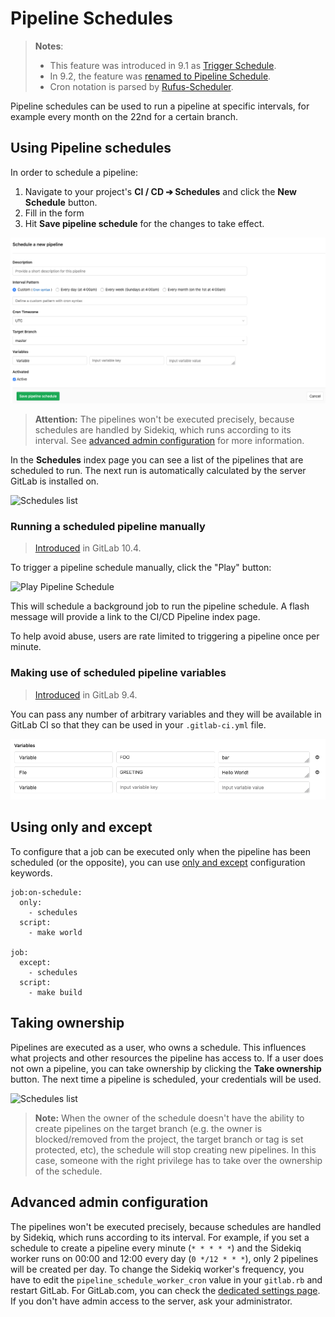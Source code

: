 # Pipeline Schedules

> **Notes**:
> - This feature was introduced in 9.1 as [Trigger Schedule][ce-10533].
> - In 9.2, the feature was [renamed to Pipeline Schedule][ce-10853].
> - Cron notation is parsed by [Rufus-Scheduler](https://github.com/jmettraux/rufus-scheduler).

Pipeline schedules can be used to run a pipeline at specific intervals, for example every
month on the 22nd for a certain branch.

## Using Pipeline schedules

In order to schedule a pipeline:

1. Navigate to your project's **CI / CD ➔ Schedules** and click the
   **New Schedule** button.
1. Fill in the form
1. Hit **Save pipeline schedule** for the changes to take effect.

![New Schedule Form](img/pipeline_schedules_new_form.png)

> **Attention:**
The pipelines won't be executed precisely, because schedules are handled by
Sidekiq, which runs according to its interval.
See [advanced admin configuration](#advanced-admin-configuration) for more
information.

In the **Schedules** index page you can see a list of the pipelines that are
scheduled to run. The next run is automatically calculated by the server GitLab
is installed on.

![Schedules list](img/pipeline_schedules_list.png)

### Running a scheduled pipeline manually

> [Introduced][ce-15700] in GitLab 10.4.

To trigger a pipeline schedule manually, click the "Play" button:

![Play Pipeline Schedule](img/pipeline_schedule_play.png)

This will schedule a background job to run the pipeline schedule. A flash
message will provide a link to the CI/CD Pipeline index page.

To help avoid abuse, users are rate limited to triggering a pipeline once per
minute.

### Making use of scheduled pipeline variables

> [Introduced][ce-12328] in GitLab 9.4.

You can pass any number of arbitrary variables and they will be available in
GitLab CI so that they can be used in your `.gitlab-ci.yml` file.

![Scheduled pipeline variables](img/pipeline_schedule_variables.png)

## Using only and except

To configure that a job can be executed only when the pipeline has been
scheduled (or the opposite), you can use
[only and except](../../../ci/yaml/README.md#only-and-except-simplified) configuration keywords.

```
job:on-schedule:
  only:
    - schedules
  script:
    - make world

job:
  except:
    - schedules
  script:
    - make build
```

## Taking ownership

Pipelines are executed as a user, who owns a schedule. This influences what
projects and other resources the pipeline has access to. If a user does not own
a pipeline, you can take ownership by clicking the **Take ownership** button.
The next time a pipeline is scheduled, your credentials will be used.

![Schedules list](img/pipeline_schedules_ownership.png)

> **Note:**
When the owner of the schedule doesn't have the ability to create pipelines on the target branch
(e.g. the owner is blocked/removed from the project, the target branch or tag is set protected, etc),
the schedule will stop creating new pipelines.
In this case, someone with the right privilege has to take over the ownership of the schedule.

## Advanced admin configuration

The pipelines won't be executed precisely, because schedules are handled by
Sidekiq, which runs according to its interval. For example, if you set a
schedule to create a pipeline every minute (`* * * * *`) and the Sidekiq worker
runs on 00:00 and 12:00 every day (`0 */12 * * *`), only 2 pipelines will be
created per day. To change the Sidekiq worker's frequency, you have to edit the
`pipeline_schedule_worker_cron` value in your `gitlab.rb` and restart GitLab.
For GitLab.com, you can check the [dedicated settings page][settings]. If you
don't have admin access to the server, ask your administrator.

[ce-10533]: https://gitlab.com/gitlab-org/gitlab-ce/merge_requests/10533
[ce-10853]: https://gitlab.com/gitlab-org/gitlab-ce/merge_requests/10853
[ce-12328]: https://gitlab.com/gitlab-org/gitlab-ce/merge_requests/12328
[ce-15700]: https://gitlab.com/gitlab-org/gitlab-ce/merge_requests/15700
[settings]: https://about.gitlab.com/gitlab-com/settings/#cron-jobs
